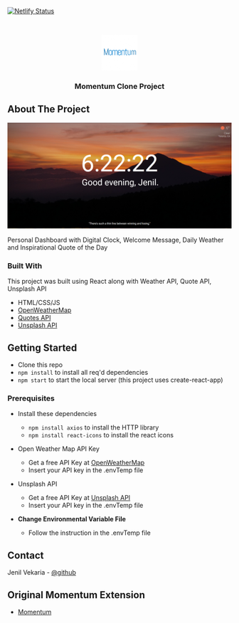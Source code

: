 [![Netlify Status](https://api.netlify.com/api/v1/badges/846ad875-0d47-4421-ac73-afb969fba135/deploy-status)](https://app.netlify.com/sites/condescending-cray-c36375/deploys)
<!-- PROJECT LOGO -->
<br />
<p align="center">
  <a href="https://condescending-cray-c36375.netlify.app/">
    <img src="src/assets/project_logo.gif" alt="Logo" width="80" height="80">
  </a>
  <h3 align="center">Momentum Clone Project</h3>
</p>


<!-- ABOUT THE PROJECT -->
## About The Project

<img src="src/assets/screenshot.png" alt="Logo" >

Personal Dashboard with Digital Clock, Welcome Message, Daily Weather and Inspirational Quote of the Day

### Built With

This project was built using React along with Weather API, Quote API, Unsplash API
* HTML/CSS/JS
* [OpenWeatherMap](https://openweathermap.org/)
* [Quotes API](https://quotes.rest/)
* [Unsplash API](https://unsplash.com/developers)



<!-- GETTING STARTED -->
## Getting Started

- Clone this repo
- `npm install` to install all req'd dependencies
- `npm start` to start the local server (this project uses create-react-app)


### Prerequisites

- Install these dependencies
  - `npm install axios` to install the HTTP library
  - `npm install react-icons` to install the react icons

- Open Weather Map API Key
  - Get a free API Key at [OpenWeatherMap](https://openweathermap.org/)
  - Insert your API key in the .envTemp file
- Unsplash API
  - Get a free API Key at [Unsplash API](https://unsplash.com/developers)
  - Insert your API key in the .envTemp file
- **Change Environmental Variable File**
  - Follow the instruction in the .envTemp file

<!-- CONTACT -->
## Contact
Jenil Vekaria - [@github](https://github.com/Jenil-Vekaria)

<!-- ACKNOWLEDGEMENTS -->
## Original Momentum Extension
* [Momentum](https://chrome.google.com/webstore/detail/momentum/laookkfknpbbblfpciffpaejjkokdgca?hl=en)

